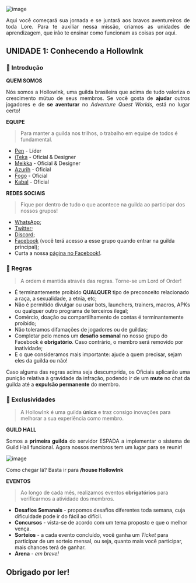
![image](https://user-images.githubusercontent.com/49551386/79494029-b431c900-7ff8-11ea-9de3-2c8bf7e85a4d.png)

<p align="justify">Aqui você começará sua jornada e se juntará aos bravos aventureiros de toda Lore. Para te auxiliar nessa missão, criamos as unidades de aprendizagem, que irão te ensinar como funcionam as coisas por aqui.</p>

## UNIDADE 1: Conhecendo a HollowInk


### **🚩 Introdução** 
 **QUEM SOMOS**

<p align="justify">Nós somos a HollowInk, uma guilda brasileira que acima de tudo valoriza o crescimento mútuo de seus membros. Se você gosta de <b>ajudar</b> outros jogadores e de <b>se aventurar</b> no <i>Adventure Quest Worlds</i>, está no lugar certo!</p>
 
 **EQUIPE**

>  Para manter a guilda nos trilhos, o trabalho em equipe de todos é fundamental.

- [Pen](http://aq.com/char/Pen) - Líder
- [iTeka](http://aq.com/char/iTeka) - Oficial & Designer
- [Meikka](http://aq.com/char/Meikka) - Oficial & Designer
- [Azurih](http://aq.com/char/Azurih) - Oficial
- [Fogo](http://aq.com/char/Fogo) - Oficial
- [Kabal](http://aq.com/char/Kabal) - Oficial

**REDES SOCIAIS**
> Fique por dentro de tudo o que acontece na guilda ao participar dos nossos grupos!

- [WhatsApp](http://abre.ai/hollowink);
- [Twitter](https://twitter.com/HollowInkAQW);
- [Discord](https://discord.gg/EShjXDj);
- [Facebook]() (você terá acesso a esse grupo quando entrar na guilda principal);
- Curta a nossa [página no Facebook!](https://www.facebook.com/HollowInkGuild/).

### **📜  Regras**
> A ordem é mantida através das regras. Torne-se um Lord of Order!

- É terminantemente proibido **QUALQUER** tipo de preconceito relacionado a raça, a sexualidade, a etnia, etc;
- Não é permitido divulgar ou usar bots, launchers, trainers, macros, APKs ou qualquer outro programa de terceiros ilegal;
- Comércio, doação ou compartilhamento de contas é terminantemente proibido;
- Não toleramos difamações de jogadores ou de guildas;
- Completar pelo menos um **desafio semanal** no nosso grupo do Facebook é **obrigatório**. Caso contrário, o membro será removido por inatividade;
- E o que consideramos mais importante: ajude a quem precisar, sejam eles da guilda ou não!

<p align="justify">Caso alguma das regras acima seja descumprida, os Oficiais aplicarão uma punição relativa à gravidade da infração, podendo ir de um <b>mute</b> no chat da guilda até a <b>expulsão permanente</b> do membro.</p>

### **🚀  Exclusividades**

> A HollowInk é uma guilda **única** e traz consigo inovações para melhorar a sua experiência como membro.

**GUILD HALL**

<p align="justify">Somos a <b>primeira guilda</b> do servidor ESPADA a implementar o sistema de Guild Hall funcional. Agora nossos membros tem um lugar para se reunir!</p>

![image](https://user-images.githubusercontent.com/49551386/78179816-325a7100-7438-11ea-8a55-bebd343bbbc0.png)

Como chegar lá? Basta ir para **/house HollowInk**

**EVENTOS**

> Ao longo de cada mês, realizamos eventos **obrigatórios** para verificarmos a atividade dos membros.

- **Desafios Semanais** - propomos desafios diferentes toda semana, cuja dificuldade pode ir do fácil ao difícil. 
- **Concursos** - vista-se de acordo com um tema proposto e que o melhor vença.
- **Sorteios** - a cada evento concluído, você ganha um *Ticket* para participar de um sorteio mensal, ou seja, quanto mais você participar, mais chances terá de ganhar.
- **Arena** - *em breve!*

## Obrigado por ler! 

